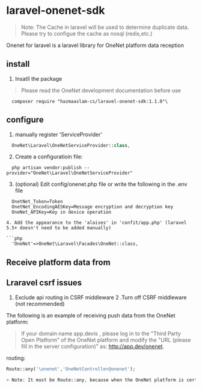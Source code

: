 # laravel-onenet-sdk

> Note: The Cache in laravel will be used to determine duplicate data. Please try to configue the cache as nosql (redis,etc.)

Onenet for laravel is a laravel library for OneNet platform data reception 

## install

1. Insatll the package 

> Please read the OneNet development documentation before use

```shell
  composer require "hazmaaslam-cs/laravel-onenet-sdk:1.1.0"\
```

## configure

1. manually register 'ServiceProvider'

```php
  OneNet\Laravel\OneNetServiceProvider::class,
```

2. Create a configuratioin file:

```shell
  php artisan vendor:publish --provider="OneNet\Laravel\OneNetServiceProvider"
```

3. (optional) Edit config/onenet.php file or write the following in the .env file

```.env
  OnetNet_Token=Token
  OnetNet_EncodingAESKey=Message encryption and decryption key
  OneNet_APIKey=Key in device operation
  
4. Add the appearance to the 'alaises' in 'confit/app.php' (laravel 5.5+ doesn't need to be added manually)

```php
  'OneNet'=>OneNet\Laravel\Facades\OneNet::class,
```

## Receive platform data from 

## Lraravel csrf issues

1. Exclude api routing in CSRF middleware
2 .Turn off CSRF middleware (not recommended)

The following is an example of receiving push data from the OneNet platform:

> If your domain name app.devis , please log in to the "Third Party Open Platform" of the OneNet platform and modify the "URL (please fill in the server configuration)" as: http://app.dev/onenet.

routing:

```php
Route::any('\onenet','OneNetController@onenet');

> Note: It must be Route::any, because when the OneNet platform is certified, it is when the GETplatform message is pushed.POST



